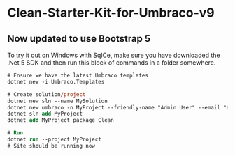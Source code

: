 # Clean-Starter-Kit-for-Umbraco-v9

## Now updated to use Bootstrap 5

To try it out on Windows with SqlCe, make sure you have downloaded the .Net 5 SDK and then run this block of commands in a folder somewhere.

```ps
# Ensure we have the latest Umbraco templates
dotnet new -i Umbraco.Templates

# Create solution/project
dotnet new sln --name MySolution
dotnet new umbraco -n MyProject --friendly-name "Admin User" --email "admin@admin.com" --password "1234567890" --connection-string "Data Source=|DataDirectory|\Umbraco.sdf;Flush Interval=1" -ce
dotnet sln add MyProject
dotnet add MyProject package Clean

# Run
dotnet run --project MyProject
# Site should be running now
```
